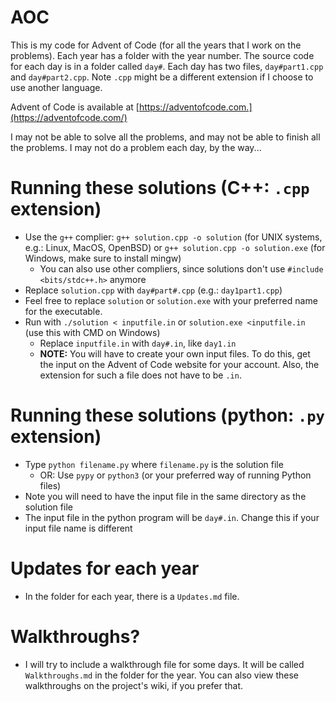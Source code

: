 # AOC
This is my code for Advent of Code (for all the years that I work on the problems). Each year has a folder with the year number. The source code for each day is in a folder called `day#`. Each day has two files, `day#part1.cpp` and `day#part2.cpp`. Note `.cpp` might be a different extension if I choose to use another language.

Advent of Code is available at [https://adventofcode.com.](https://adventofcode.com/)

I may not be able to solve all the problems, and may not be able to finish all the problems. I may not do a problem each day, by the way...

# Running these solutions (C++: `.cpp` extension)
- Use the `g++` complier: `g++ solution.cpp -o solution` (for UNIX systems, e.g.: Linux, MacOS, OpenBSD) or `g++ solution.cpp -o solution.exe` (for Windows, make sure to install mingw)
	- You can also use other compliers, since solutions don't use `#include <bits/stdc++.h>` anymore
- Replace `solution.cpp` with `day#part#.cpp` (e.g.: `day1part1.cpp`)
- Feel free to replace `solution` or `solution.exe` with your preferred name for the executable.
- Run with `./solution < inputfile.in` or `solution.exe <inputfile.in` (use this with CMD on Windows)
	- Replace `inputfile.in` with `day#.in`, like `day1.in`
	- **NOTE:** You will have to create your own input files. To do this, get the input on the Advent of Code website for your account. Also, the extension for such a file does not have to be `.in`.

# Running these solutions (python: `.py` extension)
- Type `python filename.py` where `filename.py` is the solution file
	- OR: Use `pypy` or `python3` (or your preferred way of running Python files)
- Note you will need to have the input file in the same directory as the solution file
- The input file in the python program will be `day#.in`. Change this if your input file name is different

# Updates for each year
- In the folder for each year, there is a `Updates.md` file.

# Walkthroughs?
- I will try to include a walkthrough file for some days. It will be called `Walkthroughs.md` in the folder for the year. You can also view these walkthroughs on the project's wiki, if you prefer that.
